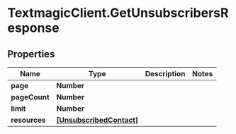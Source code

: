 # TextmagicClient.GetUnsubscribersResponse

## Properties
Name | Type | Description | Notes
------------ | ------------- | ------------- | -------------
**page** | **Number** |  | 
**pageCount** | **Number** |  | 
**limit** | **Number** |  | 
**resources** | [**[UnsubscribedContact]**](UnsubscribedContact.md) |  | 


